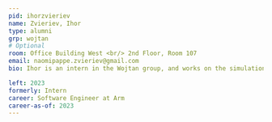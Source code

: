 ```yaml
---
pid: ihorzvieriev
name: Zvieriev, Ihor
type: alumni
grp: wojtan
# Optional
room: Office Building West <br/> 2nd Floor, Room 107
email: naomipappe.zvieriev@gmail.com
bio: Ihor is an intern in the Wojtan group, and works on the simulation of crack formation and propagation in complex materials.

left: 2023
formerly: Intern
career: Software Engineer at Arm
career-as-of: 2023
---
```

